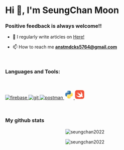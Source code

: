 <h1 align="left">Hi 👋, I'm SeungChan Moon</h1>
<h3 align="left">Positive feedback is always welcome!!</h3>

- 📝 I regularly write articles on [Here!](https://velog.io/@anstmdcks12/posts)

- 📫 How to reach me **anstmdcks5764@gmail.com**

<br>

<p align="left">
</p>

<h3 align="left">Languages and Tools:</h3>

<br>

<p align="left"> 
  <a href="https://firebase.google.com/" target="_blank" rel="noreferrer"> <img src="https://www.vectorlogo.zone/logos/firebase/firebase-icon.svg" alt="firebase" height="30"/> </a> 
  <a href="https://git-scm.com/" target="_blank" rel="noreferrer"> <img src="https://www.vectorlogo.zone/logos/git-scm/git-scm-icon.svg" alt="git" height="30"/> </a> 
  <a href="https://postman.com" target="_blank" rel="noreferrer"> <img src="https://www.vectorlogo.zone/logos/getpostman/getpostman-icon.svg" alt="postman" height="30"/> </a>
  <a href="https://www.python.org" target="_blank" rel="noreferrer"> <img src="https://raw.githubusercontent.com/devicons/devicon/master/icons/python/python-original.svg" alt="python" height="30"/> </a>
  <a href="https://developer.apple.com/swift/" target="_blank" rel="noreferrer"> <img src="https://raw.githubusercontent.com/devicons/devicon/master/icons/swift/swift-original.svg" alt="swift" height="30"/> </a> </p>

<br> 

<h3 align="left">My github stats</h3>



<p align="center">&nbsp;<img align="center" src="https://github-readme-stats.vercel.app/api?username=seungchan2022&show_icons=true&theme=cobalt&locale=en" alt="seungchan2022" /></p>

<p align="center">&nbsp;<img align="center" src="https://github-readme-streak-stats.herokuapp.com/?user=seungchan2022&theme=cobalt" alt="seungchan2022" /></p>
